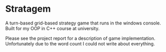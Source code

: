 # Stratagem
A turn-based grid-based strategy game that runs in the windows console. Built for my OOP in C++ course at university.

Please see the project report for a description of game implementation. Unfortunately due to the word count I could not write about everything.
